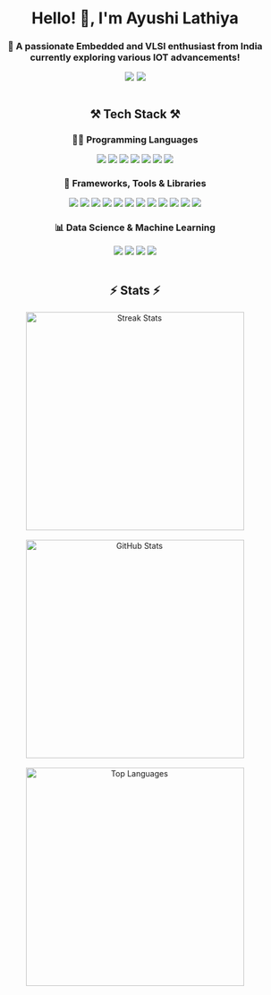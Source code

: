 <h1 align="center">Hello! 👋, I'm Ayushi Lathiya</h1>
<h3 align="center">🌱 A passionate Embedded and VLSI enthusiast from India currently exploring various IOT advancements!</h3>

<div align="center" style="display: flex; justify-content: center; align-items: center; gap: 5px;">
  <a href="https://www.linkedin.com/in/ayushilathiya" target="_blank">
    <img src="https://img.shields.io/badge/LinkedIn-0A66C2?style=for-the-badge&logo=linkedin&logoColor=white" />
  </a>
  
  <a href="https://ayushilathiya.xyz" target="_blank">
    <img src="https://img.shields.io/badge/Portfolio-000?style=for-the-badge&logo=pleroma&logoColor=white" />
  </a>
</div>

<br/>

<h2 align="center">⚒️ Tech Stack ⚒️</h2>

<h3 align="center">👨‍💻 Programming Languages</h3>
<div align="center">
  <img src="https://img.shields.io/badge/C-00599C?style=for-the-badge&logo=c&logoColor=white" />
  <img src="https://img.shields.io/badge/C++-EC2F85?style=for-the-badge&logo=cplusplus&logoColor=white" />
  <img src="https://img.shields.io/badge/javascript-%23323330.svg?style=for-the-badge&logo=javascript&logoColor=%23F7DF1E">
  <img src="https://img.shields.io/badge/Python-3776AB?style=for-the-badge&logo=python&logoColor=white" />
  <img src="https://img.shields.io/badge/TypeScript-007ACC?style=for-the-badge&logo=typescript&logoColor=white" />
  <img src="https://img.shields.io/badge/Embedded%20C-27AE60?style=for-the-badge&logo=c&logoColor=white" />
  <img src="https://img.shields.io/badge/Verilog-6C3483?style=for-the-badge&logo=symfony&logoColor=white" />
</div>

<h3 align="center">🚀 Frameworks, Tools & Libraries</h3>
<div align="center">
  <img src="https://img.shields.io/badge/Firebase-f5b7b1?style=for-the-badge&logo=firebase&logoColor=black" />
  <img src="https://img.shields.io/badge/Next.js-000000?style=for-the-badge&logo=next.js&logoColor=white" />
  <img src="https://img.shields.io/badge/Google%20Cloud-4285F4?style=for-the-badge&logo=google-cloud&logoColor=white" />
  <img src="https://img.shields.io/badge/Tailwind_CSS-38B2AC?style=for-the-badge&logo=tailwind-css&logoColor=white" />
  <img src="https://img.shields.io/badge/Firebase-FFCA28?style=for-the-badge&logo=firebase&logoColor=black" />
  <img src="https://img.shields.io/badge/Supabase-3ECF8E?style=for-the-badge&logo=supabase&logoColor=white" />
  <img src="https://img.shields.io/badge/HTML5-E34F26?style=for-the-badge&logo=html5&logoColor=white" />
  <img src="https://img.shields.io/badge/CSS3-1572B6?style=for-the-badge&logo=css3&logoColor=white" />
  <img src="https://img.shields.io/badge/Vercel-000000?style=for-the-badge&logo=vercel&logoColor=white" />
  <img src="https://img.shields.io/badge/VS_Code-007ACC?style=for-the-badge&logo=visual-studio-code&logoColor=white" />
  <img src="https://img.shields.io/badge/Xilinx-4D47D2?style=for-the-badge&logo=xilinx&logoColor=white" />
  <img src="https://img.shields.io/badge/LTSpice-CC0000?style=for-the-badge&logo=linear&logoColor=white" />
</div>

<h3 align="center">📊 Data Science & Machine Learning</h3>
<div align="center">
  <img src="https://img.shields.io/badge/NumPy-013243?style=for-the-badge&logo=numpy&logoColor=white" />
  <img src="https://img.shields.io/badge/Matplotlib-ffffff?style=for-the-badge&logo=matplotlib&logoColor=black" />
  <img src="https://img.shields.io/badge/TensorFlow-FF6F00?style=for-the-badge&logo=tensorflow&logoColor=white" />
  <img src="https://img.shields.io/badge/Streamlit-FF4B4B?style=for-the-badge&logo=streamlit&logoColor=white" />
</div>

<br/>

<h2 align="center">⚡ Stats ⚡</h2>

<div align="center">

  <!-- ✅ Streak Stats (WORKING & CORRECT) -->
  <img width="390" src="https://github-readme-streak-stats-salesp07.vercel.app/?user=ayushilathiya&count_private=true&theme=react&border_radius=10" alt="Streak Stats"/>

  <!-- ✅ GitHub Stats (FORCING UPDATE WITH DIFFERENT SERVER) -->
  <br> 
  <br>
 <img width="390" src="https://github-readme-stats-salesp07.vercel.app/api?username=ayushilathiya&count_private=true&include_all_commits=true&show_icons=true&theme=react&border_radius=10&rank_icon=github" alt="GitHub Stats"/>

  <!-- ✅ Most Used Languages (FORCING UPDATE WITH DIFFERENT SERVER) -->
  <br> 
  <br>
  <img width="390" src="https://github-readme-stats.vercel.app/api/top-langs/?username=ayushilathiya&langs_count=10&theme=react&layout=compact&border_radius=10&exclude_repo=github-readme-stats" alt="Top Languages"/>



</div>
